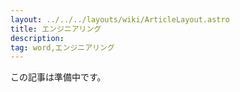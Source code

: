 ```yaml
---
layout: ../../../layouts/wiki/ArticleLayout.astro
title: エンジニアリング
description:
tag: word,エンジニアリング
---
```


この記事は準備中です。